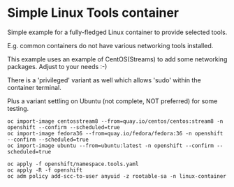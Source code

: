 # Simple Linux Tools container

Simple example for a fully-fledged Linux container to provide selected tools.

E.g. common containers do not have various networking tools installed.

This example uses an example of CentOS(Streams) to add some networking packages. Adjust to your needs :-)

There is a 'privileged' variant as well which allows 'sudo' within the container terminal.

Plus a variant settling on Ubuntu (not complete, NOT preferred) for some testing.


```shell
oc import-image centosstream8 --from=quay.io/centos/centos:stream8 -n openshift --confirm --scheduled=true
oc import-image fedora36 --from=quay.io/fedora/fedora:36 -n openshift --confirm --scheduled=true
oc import-image ubuntu --from=ubuntu:latest -n openshift --confirm --scheduled=true

oc apply -f openshift/namespace.tools.yaml
oc apply -R -f openshift
oc adm policy add-scc-to-user anyuid -z rootable-sa -n linux-container
```



